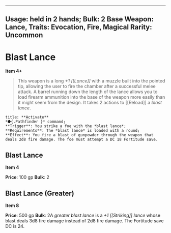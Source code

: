 
---
Usage: held in 2 hands;
Bulk: 2
Base Weapon: Lance,
Traits: Evocation, Fire, Magical
Rarity: Uncommon
---

# Blast Lance

**Item 4+**

> This weapon is a long *+1 [[Lance]]* with a muzzle built into the pointed tip, allowing the user to fire the chamber after a successful melee attack. A barrel running down the length of the lance allows you to load firearm ammunition into the base of the weapon more easily than it might seem from the design. It takes 2 actions to [[Reload]] a *blast lance*.

```ad-embed-ability
title: **Activate**
*⭓{.Pathfinder }* command; 
**Trigger**: You strike a foe with the *blast lance*;
**Requirements**: The *blast lance* is loaded with a round;
**Effect**: You fire a blast of gunpowder through the weapon that deals 2d8 fire damage. The foe must attempt a DC 18 Fortitude save.

```

## Blast Lance

**Item 4**

**Price**: 100 gp
**Bulk**: 2

## Blast Lance (Greater)

**Item 8**

**Price**: 500 gp
**Bulk**: 2A *greater blast lance* is a *+1 [[Striking]] lance* whose blast deals 3d8 fire damage instead of 2d8 fire damage. The Fortitude save DC is 24.
